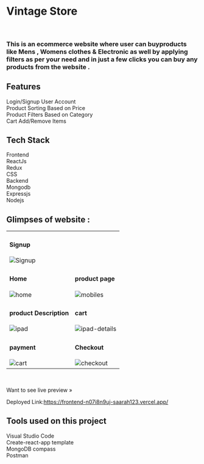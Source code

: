 <h1> Vintage Store </h1><br>
<h3>This is an ecommerce website where user can buyproducts like Mens  , Womens clothes & Electronic as well by  applying  filters as per your need and in just a few clicks you can buy any products from the website .</h3>
<h2>Features</h2>
Login/Signup User Account<br>
Product Sorting Based on Price<br>
Product Filters Based on Category<br>
Cart Add/Remove Items<br>

<h2>Tech Stack</h2>
Frontend<br>
 ReactJs<br>
 Redux<br>
 CSS<br>
Backend<br>
 Mongodb<br>
 Expressjs<br>
 Nodejs<br>
 
 ## Glimpses of website :


<table>
   <tr>
    <td><h4>Signup</h4><img src="https://miro.medium.com/max/700/1*fDFemj9h4cXF7IaIgI3d5Q.png" alt="Signup" /></td>
    
  </tr>
  <tr>
    <td><h4>Home</h4><img src="https://miro.medium.com/max/700/1*0_35WTxhDKdL-JkN5vdQjA.png" alt="home" /></td>
    <td><h4>product page</h4><img src="https://miro.medium.com/max/700/1*Bx_yQRZst1Spdn30_-XAEw.png" alt="mobiles" /></td>
  </tr>
  <tr>
    <td><h4>product Description </h4><img src="https://miro.medium.com/max/700/1*p9hQQzXO57OZ0biTjVLn0Q.png" alt="ipad" /></td>
    <td><h4>cart </h4><img src="https://miro.medium.com/max/700/1*JTnpWpZPnPqKGEdx6stu_w.png" alt="ipad-details" /></td>
  </tr>
  <tr>
    <td><h4>payment</h4><img src="https://cdn-images-1.medium.com/max/800/1*BWgqRYaIdaytHzFFrvso-Q.png" alt="cart" /></td>
     <td><h4>Checkout</h4><img src="https://miro.medium.com/max/700/1*J7vwXVQXC04PFs-wJ_l6GQ.png" alt="checkout" /></td>
  </tr>
  
</table>

<br />


Want to see live preview »

Deployed Link:https://frontend-n07i8n9uj-saarah123.vercel.app/

<h2>Tools used on this project</h2>
Visual Studio Code<br>
Create-react-app template<br>
MongoDB compass<br>
Postman


